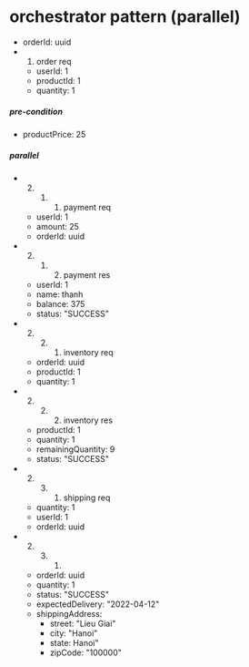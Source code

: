 # orchestrator pattern (parallel)

- orderId: uuid
- 1. order req
    - userId: 1
    - productId: 1
    - quantity: 1

##### pre-condition
- productPrice: 25

##### parallel
- 2. 1. 1. payment req
    - userId: 1
    - amount: 25
    - orderId: uuid

- 2. 1. 2. payment res
    - userId: 1
    - name: thanh
    - balance: 375
    - status: "SUCCESS"

- 2. 2. 1. inventory req
    - orderId: uuid
    - productId: 1
    - quantity: 1

- 2. 2. 2. inventory res
    - productId: 1
    - quantity: 1
    - remainingQuantity: 9
    - status: "SUCCESS"

- 2. 3. 1. shipping req
    - quantity: 1
    - userId: 1
    - orderId: uuid

- 2. 3. 1.
    - orderId: uuid
    - quantity: 1
    - status: "SUCCESS"
    - expectedDelivery: "2022-04-12"
    - shippingAddress:
        - street: "Lieu Giai"
        - city: "Hanoi"
        - state: Hanoi"
        - zipCode: "100000"